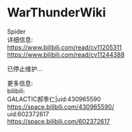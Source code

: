 # WarThunderWiki
Spider<br>
详细信息:<br>
https://www.bilibili.com/read/cv11205311<br>
https://www.bilibili.com/read/cv11244388<br>

已停止维护...


















更多信息:<br>
bilibili:<br>
GALACTIC郝季仁|uid:430965590<br>
https://space.bilibili.com/430965590/<br>
uid:602372617<br>
https://space.bilibili.com/602372617<br>

